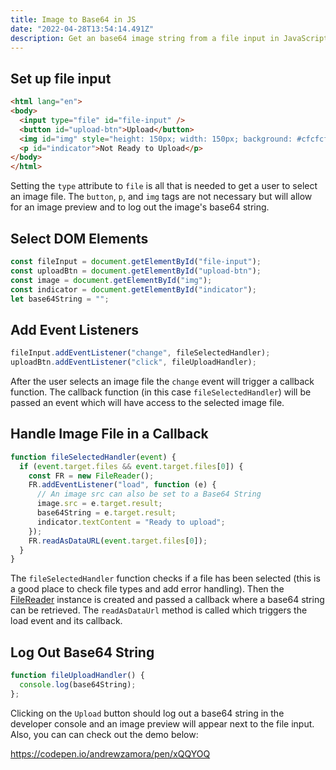 ```yaml
---
title: Image to Base64 in JS
date: "2022-04-28T13:54:14.491Z"
description: Get an base64 image string from a file input in JavaScript
---
```


## Set up file input

```HTML
<html lang="en">
<body>
  <input type="file" id="file-input" />
  <button id="upload-btn">Upload</button>
  <img id="img" style="height: 150px; width: 150px; background: #cfcfcf">
  <p id="indicator">Not Ready to Upload</p>
</body>
</html>
```

Setting the `type` attribute to `file` is all that is needed to get a user to select an image file. The `button`, `p`, and `img` tags are not necessary but will allow for an image preview and to log out the image's base64 string.

## Select DOM Elements

```javascript
const fileInput = document.getElementById("file-input");
const uploadBtn = document.getElementById("upload-btn");
const image = document.getElementById("img");
const indicator = document.getElementById("indicator");
let base64String = "";
```

## Add Event Listeners

```javascript
fileInput.addEventListener("change", fileSelectedHandler);
uploadBtn.addEventListener("click", fileUploadHandler);
```

After the user selects an image file the `change` event will trigger a callback function. The callback function (in this case `fileSelectedHandler`) will be passed an event which will have access to the selected image file.

## Handle Image File in a Callback

```javascript
function fileSelectedHandler(event) {
  if (event.target.files && event.target.files[0]) {
    const FR = new FileReader();
    FR.addEventListener("load", function (e) {
      // An image src can also be set to a Base64 String
      image.src = e.target.result;
      base64String = e.target.result;
      indicator.textContent = "Ready to upload";
    });
    FR.readAsDataURL(event.target.files[0]);
  }
}
```

The `fileSelectedHandler` function checks if a file has been selected (this is a good place to check file types and add error handling). Then the [FileReader](https://developer.mozilla.org/en-US/docs/Web/API/FileReader) instance is created and passed a callback where a base64 string can be retrieved. The `readAsDataUrl` method is called which triggers the load event and its callback.

## Log Out Base64 String

```javascript
function fileUploadHandler() {
  console.log(base64String);
};
```

Clicking on the `Upload` button should log out a base64 string in the developer console and an image preview will appear next to the file input. Also, you can can check out the demo below:

https://codepen.io/andrewzamora/pen/xQQYOQ